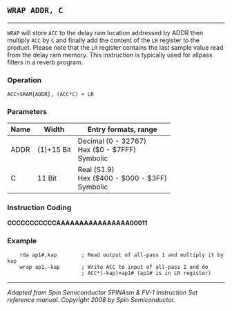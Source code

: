 ## `WRAP ADDR, C`

------------------

`WRAP` will store `ACC` to the delay ram location addressed by ADDR then multiply `ACC` by `C` and finally add the content of the `LR` register to the product. Please note that the `LR` register contains the last sample value read from the delay ram memory. This instruction is typically used for all­pass filters in a reverb program.

### Operation
`ACC­>SRAM[ADDR], (ACC*C) + LR`

### Parameters
| Name  | Width | Entry formats, range                |
|-------|-------|-------------------------------------|
| ADDR  | (1)+15 Bit| Decimal (0 - 32767)<br>Hex ($0 - $7FFF)<br>Symbolic |
| C     | 11 Bit    | Real (S1.9)<br>Hex ($400 - $000 - $3FF)<br>Symbolic  |

### Instruction Coding
**CCCCCCCCCCCAAAAAAAAAAAAAAAA00011**

### Example
```assembly
    rda ap1#,kap        ; Read output of all-pass 1 and multiply it by kap
    wrap ap1,-kap       ; Write ACC to input of all-pass 1 and do
                        ; ACC*(-kap)+ap1# (ap1# is in LR register)
```

------------------
*Adapted from Spin Semiconductor SPINAsm & FV-1 Instruction Set reference manual. Copyright 2008 by Spin Semiconductor.*